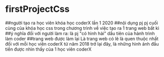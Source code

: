 # firstProjectCss
##người tạo ra
học viên khóa học coderX lần 1 2020
##nội dụng pj
pj cuối cùng của khóa học css trong chương trình về việc tạo ra 1 trang web bất kì
##ý nghĩa đối với người làm ra:
là pj "có hình hài" dầu tiên của hành trình làm coder
##trang web được làm lại
Là trang web có lẽ là quen thuộc nhất đối với mỗi học viên coderX từ năm 2018 trở lại đây, là những hình ảnh đầu tiền được nhìn thấy của 1 học viên coderX

